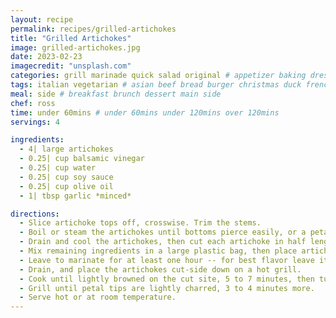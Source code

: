 ```yaml
---
layout: recipe
permalink: recipes/grilled-artichokes
title: "Grilled Artichokes"
image: grilled-artichokes.jpg
date: 2023-02-23
imagecredit: "unsplash.com"
categories: grill marinade quick salad original # appetizer baking dressing drink grill healthyish marinade oven pickling quick raw salad sandwich sauce snack soup
tags: italian vegetarian # asian beef bread burger christmas duck french fruit indian italian mexican nuts pasta pork poultry rice seafood thanksgiving vegetarian
meal: side # breakfast brunch dessert main side
chef: ross
time: under 60mins # under 60mins under 120mins over 120mins
servings: 4

ingredients:
  - 4| large artichokes
  - 0.25| cup balsamic vinegar
  - 0.25| cup water
  - 0.25| cup soy sauce
  - 0.25| cup olive oil
  - 1| tbsp garlic *minced*

directions:
  - Slice artichoke tops off, crosswise. Trim the stems.
  - Boil or steam the artichokes until bottoms pierce easily, or a petal pulls off with ease.
  - Drain and cool the artichokes, then cut each artichoke in half lengthwise. Scrape out the fuzzy center and any purple-tipped petals.
  - Mix remaining ingredients in a large plastic bag, then place artichokes in the bag and coat all sides of the artichokes.
  - Leave to marinate for at least one hour -- for best flavor leave it overnight in the refridgerator.
  - Drain, and place the artichokes cut-side down on a hot grill.
  - Cook until lightly browned on the cut site, 5 to 7 minutes, then turn them over and drizzle some of the remaining marinade.
  - Grill until petal tips are lightly charred, 3 to 4 minutes more.
  - Serve hot or at room temperature.
---
```

